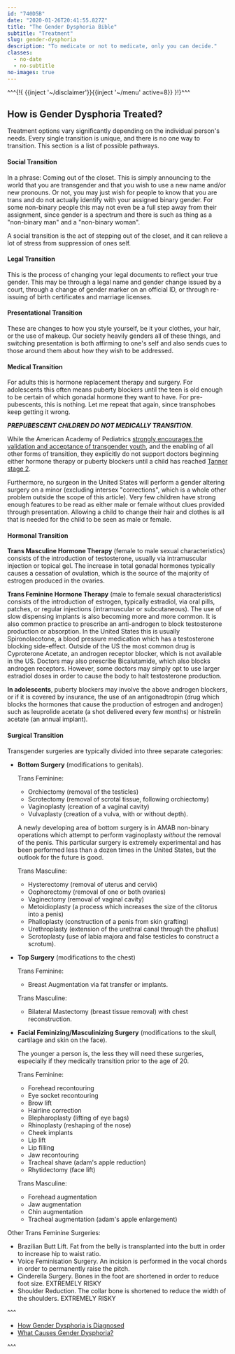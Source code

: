 ```yaml
---
id: "740D5B"
date: "2020-01-26T20:41:55.827Z"
title: "The Gender Dysphoria Bible"
subtitle: "Treatment"
slug: gender-dysphoria
description: "To medicate or not to medicate, only you can decide."
classes:
  - no-date
  - no-subtitle
no-images: true
---
```


<!--[-->^^^<style>
  .post-content h2 {
    border-bottom: 1px solid #ccc;
    padding-bottom: 5px;
    /*margin-top: 1.5em;*/
  }
</style>{!{ {{inject '~/disclaimer'}}{{inject '~/menu' active=8}} }!}^^^<!--]-->

## How is Gender Dysphoria Treated?

Treatment options vary significantly depending on the individual person's needs. Every single transition is unique, and there is no one way to transition. This section is a list of possible pathways.

#### Social Transition

In a phrase: Coming out of the closet. This is simply announcing to the world that you are transgender and that you wish to use a new name and/or new pronouns. Or not, you may just wish for people to know that you are trans and do not actually identify with your assigned binary gender. For some non-binary people this may not even be a full step away from their assignment, since gender is a spectrum and there is such as thing as a "non-binary man" and a "non-binary woman".

A social transition is the act of stepping out of the closet, and it can relieve a lot of stress from suppression of ones self.

#### Legal Transition

This is the process of changing your legal documents to reflect your true gender. This may be through a legal name and gender change issued by a court, through a change of gender marker on an official ID, or through re-issuing of birth certificates and marriage licenses.

#### Presentational Transition

These are changes to how you style yourself, be it your clothes, your hair, or the use of makeup. Our society heavily genders all of these things, and switching presentation is both affirming to one's self and also sends cues to those around them about how they wish to be addressed.

#### Medical Transition

For adults this is hormone replacement therapy and surgery. For adolescents this often means puberty blockers until the teen is old enough to be certain of which gonadal hormone they want to have. For pre-pubescents, this is nothing. Let me repeat that again, since transphobes keep getting it wrong.

***PREPUBESCENT CHILDREN DO NOT MEDICALLY TRANSITION***.

While the American Academy of Pediatrics [strongly encourages the validation and acceptance of transgender youth](https://pediatrics.aappublications.org/content/pediatrics/early/2018/09/13/peds.2018-2162.full.pdf), and the enabling of all other forms of transition, they explicitly do not support doctors beginning either hormone therapy or puberty blockers until a child has reached [Tanner stage 2](https://en.wikipedia.org/wiki/Tanner_scale).

Furthermore, no surgeon in the United States will perform a gender altering surgery on a minor (excluding intersex "corrections", which is a whole other problem outside the scope of this article). Very few children have strong enough features to be read as either male or female without clues provided through presentation. Allowing a child to change their hair and clothes is all that is needed for the child to be seen as male or female.

#### Hormonal Transition

**Trans Masculine Hormone Therapy** (female to male sexual characteristics) consists of the introduction of testosterone, usually via intramuscular injection or topical gel. The increase in total gonadal hormones typically causes a cessation of ovulation, which is the source of the majority of estrogen produced in the ovaries.

**Trans Feminine Hormone Therapy** (male to female sexual characteristics) consists of the introduction of estrogen, typically estradiol, via oral pills, patches, or regular injections (intramuscular or subcutaneous). The use of slow dispensing implants is also becoming more and more common. It is also common practice to prescribe an anti-androgen to block testosterone production or absorption. In the United States this is usually Spironolacotone, a blood pressure medication which has a testosterone blocking side-effect. Outside of the US the most common drug is Cyproterone Acetate, an androgen receptor blocker, which is not available in the US. Doctors may also prescribe Bicalutamide, which also blocks androgen receptors. However, some doctors may simply opt to use larger estradiol doses in order to cause the body to halt testosterone production.

**In adolescents**, puberty blockers may involve the above androgen blockers, or if it is covered by insurance, the use of an antigonadtropin (drug which blocks the hormones that cause the production of estrogen and androgen) such as leuprolide acetate (a shot delivered every few months) or histrelin acetate (an annual implant).

#### Surgical Transition

Transgender surgeries are typically divided into three separate categories:

- **Bottom Surgery** (modifications to genitals).

  Trans Feminine:

  - Orchiectomy (removal of the testicles)
  - Scrotectomy (removal of scrotal tissue, following orchiectomy)
  - Vaginoplasty (creation of a vaginal cavity)
  - Vulvaplasty (creation of a vulva, with or without depth).

  A newly developing area of bottom surgery is in AMAB non-binary operations which attempt to perform vaginoplasty *without* the removal of the penis. This particular surgery is extremely experimental and has been performed less than a dozen times in the United States, but the outlook for the future is good.

  Trans Masculine:

  - Hysterectomy (removal of uterus and cervix)
  - Oophorectomy (removal of one or both ovaries)
  - Vaginectomy (removal of vaginal cavity)
  - Metoidioplasty (a process which increases the size of the clitorus into a penis)
  - Phalloplasty (construction of a penis from skin grafting)
  - Urethroplasty (extension of the urethral canal through the phallus)
  - Scrotoplasty (use of labia majora and false testicles to construct a scrotum).

- **Top Surgery** (modifications to the chest)

  Trans Feminine:
  
  - Breast Augmentation via fat transfer or implants.

  Trans Masculine:

  - Bilateral Mastectomy (breast tissue removal) with chest reconstruction.

- **Facial Feminizing/Masculinizing Surgery** (modifications to the skull, cartilage and skin on the face).

  The younger a person is, the less they will need these surgeries, especially if they medically transition prior to the age of 20.

  Trans Feminine:

  - Forehead recontouring
  - Eye socket recontouring
  - Brow lift
  - Hairline correction
  - Blepharoplasty (lifting of eye bags)
  - Rhinoplasty (reshaping of the nose)
  - Cheek implants
  - Lip lift
  - Lip filling
  - Jaw recontouring
  - Tracheal shave (adam's apple reduction)
  - Rhytidectomy (face lift)

  Trans Masculine:

  - Forehead augmentation
  - Jaw augmentation
  - Chin augmentation
  - Tracheal augmentation (adam's apple enlargement)

Other Trans Feminine Surgeries:

- Brazilian Butt Lift. Fat from the belly is transplanted into the butt in order to increase hip to waist ratio.
- Voice Feminisation Surgery. An incision is performed in the vocal chords in order to permanently raise the pitch.
- Cinderella Surgery. Bones in the foot are shortened in order to reduce foot size. EXTREMELY RISKY
- Shoulder Reduction. The collar bone is shortened to reduce the width of the shoulders. EXTREMELY RISKY


^^^<ul class="nav nav-fill pager">
  <li class="nav-item">
    <a href="05-managed.html" class="btn btn-info btn-arrow-left">How Gender Dysphoria is Diagnosed</a>
  </li>
  <li class="nav-item">
    <a href="08-causes.html" class="btn btn-primary btn-arrow-right">What Causes Gender Dysphoria?</a>
  </li>
</ul>^^^
